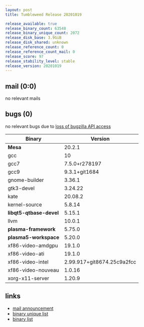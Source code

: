 ```yaml
---
layout: post
title: Tumbleweed Release 20201019

release_available: true
release_binary_count: 63548
release_binary_unique_count: 2072
release_disk_base: 3.9GiB
release_disk_shared: unknown
release_reference_count: 0
release_reference_count_mail: 0
release_score: 97
release_stability_level: stable
release_version: 20201019
---
```


## mail (0:0)

no relevant mails

## bugs (0)

<!--more-->

no relevant bugs due to [loss of bugzilla API access](https://bugzilla.opensuse.org/show_bug.cgi?id=1157722)

Binary | Version
--- | ---
**Mesa** | 20.2.1
gcc | 10
gcc7 | 7.5.0+r278197
gcc9 | 9.3.1+git1684
gnome-builder | 3.36.1
gtk3-devel | 3.24.22
kate | 20.08.2
kernel-source | 5.8.14
**libqt5-qtbase-devel** | 5.15.1
llvm | 10.0.1
**plasma-framework** | 5.75.0
**plasma5-workspace** | 5.20.0
xf86-video-amdgpu | 19.1.0
xf86-video-ati | 19.1.0
xf86-video-intel | 2.99.917+git8674.25c9a2fcc
xf86-video-nouveau | 1.0.16
xorg-x11-server | 1.20.9

## links

- [mail announcement](https://lists.opensuse.org/opensuse-factory/2020-10/msg00198.html)
- [binary unique list](http://download.opensuse.org/history/20201019/rpm.unique.list)
- [binary list](http://download.opensuse.org/history/20201019/rpm.list)
